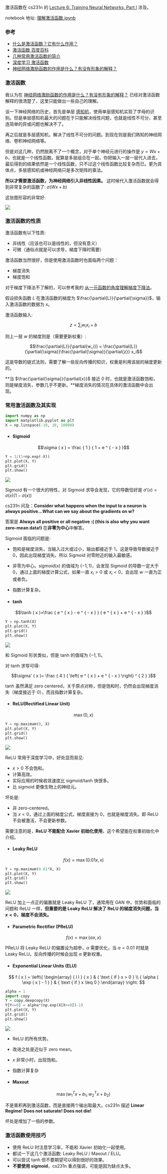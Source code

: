 
激活函数在 cs231n 的  [Lecture 6: Training Neural Networks, Part I](http://cs231n.stanford.edu/syllabus.html) 涉及。

notebook 地址: [理解激活函数.ipynb](https://nbviewer.jupyter.org/github/Hzzone/hzzone.github.io/blob/source/implementation/理解激活函数.ipynb)
### 参考

* [什么是激活函数？它有什么作用？](https://blog.csdn.net/zouzhen_id/article/details/79701002)
* [激活函数 百度百科](https://baike.baidu.com/item/激活函数/2520792?fr=aladdin)
* [几种常用激活函数的简介](https://blog.csdn.net/kangyi411/article/details/78969642)
* [深度学习 激活函数](https://www.cnblogs.com/home123/p/7484558.html)
* [神经网络激励函数的作用是什么？有没有形象的解释？](https://www.zhihu.com/question/22334626)

### 激活函数

我认为在 [神经网络激励函数的作用是什么？有没有形象的解释？](https://www.zhihu.com/question/22334626) 已经对激活函数解释的很清楚了，这里只能做出一些自己的理解。

谈一下神经网络的历史，首先是单层 [感知机](https://zh.wikipedia.org/wiki/感知器)，使用单层感知机实现了字母的识别。但是单层感知机最大的问题在于只能解决线性问题，也就是线性不可分，甚至连简单的异或问题也解决不了。

再之后就是多层感知机，解决了线性不可分的问题。到现在则是我们熟知的神经网络、卷积神经网络等。

但是对这几种，仍然脱离不了一个概念，对于单个神经元进行的操作是 $y=Wx+b$，也就是一个线性函数。就算是多层组合在一起，你把输入一层一层代入进去，最后得到的结果依然是一个线性函数，只不过这个线性函数比较复杂而已。更为具体点，多层感知机或神经网络只是多次矩阵的乘法。

**所以才需要激活函数，为神经网络引入非线性因素。** 这时候代入激活函数就会得到非常复杂的函数了: $\sigma(Wx+b)$

这张图形容的非常好:

![](https://tuchuang-1252747889.cosgz.myqcloud.com/2018-11-24-3e4d3aabb90f51f467437a17861d3bf7_hd.png)

### 激活函数的性质

激活函数有以下性质:

* 非线性（应该也可以是线性的，但没有意义）
* 可微（通俗点就是可以求导，梯度下降时需要）

激活函数当然很好，但是使用激活函数时也面临两个问题：
* 梯度消失
* 梯度饱和

对于梯度下降法不了解的，可以参考我的 [从一元函数的角度理解梯度下降法](https://hzzone.io/3.%20cs231n/从一元函数的角度理解梯度下降法.html)。

假设损失函数 $L$ 在激活函数的梯度为 $\frac{\partial{L}}{\partial{\sigma}}$，输入激活函数的数据为 $x$。

激活函数输入:

$$z=\sum_{i}w_i x_i+b$$

则上一层 $w$ 的梯度则是（需要更新权重）:

$$\frac{\partial{L}}{\partial{w_i}} = \frac{\partial{L}}{\partial{\sigma}}\frac{\partial{\sigma}}{\partial{z}} x_i$$

这是导数的链式法则，需要了解一些反向传播的知识，权重是利用该层的梯度更新的。

**当 $\frac{\partial{\sigma}}{\partial{x}}$ 接近 0 时，也就是激活函数饱和，则是梯度消失，参数几乎不更新。**梯度消失的情况在具体的激活函数中会出现。

### 常用激活函数及其实现


```python
import numpy as np
import matplotlib.pyplot as plt
X = np.linspace(-10, 10, 10000)
```

* #### Sigmoid

$$\sigma ( x ) = \frac { 1 } { 1 + e ^ { - x } }$$


```python
Y = 1/(1+np.exp(-X))
plt.plot(X, Y)
plt.grid()
plt.show()
```


![](https://tuchuang-1252747889.cosgz.myqcloud.com/2018-11-24-output_23_0.png)


Sigmoid 有一个很大的特性，对 Sigmoid 求导会发现，它的导数恰好是 $\sigma'(x)=\sigma(x)(1-\sigma(x))$

cs231n 问及：**Consider what happens when the input to a neuron is always positive...What can we say about the gradients on w?**

答案是 **Always all positive or all negative :( (this is also why you want zero-mean data!)** 在**非零为中心**中解答。

Sigmoid 面临的问题是:

* 饱和是梯度消失，当输入过大或过小，输出都接近于 1，这是导致导数接近于 0，因此出现梯度消失。所以 Sigmoid 对零附近的输入最敏感。
* 非零为中心。$sigmoid(x)$ 的值域为 $(-1, 1)$，会发现 Sigmoid 的导数一定大于 0，通过上面的梯度计算公式，如果一直 $x_i>0$ 或 $x_i<0$，会出现 $w$ 一直为正或者负。
* 指数计算复杂。

* #### tanh

$$\tanh ( x )=\frac { e ^ { x } - e ^ { - x } } { e ^ { x } + e ^ { - x } }$$


```python
Y = np.tanh(X)
plt.plot(X, Y)
plt.grid()
plt.show()
```


![](https://tuchuang-1252747889.cosgz.myqcloud.com/2018-11-24-output_31_0.png)


和 Sigmoid 形状类似，但是 tanh 的值域为 $(-1,1)$。

对 tanh 求导可得:

$$\sigma' ( x )= \frac { 4 } { \left( e ^ { x } + e ^ { - x } \right) ^ { 2 } }$$

tanh 虽然满足 zero centered，关于原点对称，但是饱和时，仍然会出现梯度消失（梯度接近于 0），而且指数计算复杂。

* #### ReLU(Rectified Linear Unit)

$$\max ( 0 , x )$$


```python
Y = np.maximum(0, X)
plt.plot(X, Y)
plt.grid()
plt.show()
```


![](https://tuchuang-1252747889.cosgz.myqcloud.com/2018-11-24-output_38_0.png)


ReLU 常用于深度学习中，好处显而易见:

* $x>0$ 不会饱和。
* 计算高效。
* 实际应用的时候收敛速度比 sigmoid/tanh 快很多。
* 比 sigmoid 更像生物上的神经元。

坏处是:

* 非 zero-centered。
* 当 $x<0$，通过上面的梯度公式，梯度直接为 0，也就是梯度消失。即 ReLU 不会被激活，不会更新参数。

需要注意的是，**ReLU 不能配合 Xavier 初始化使用**，这个希望能在权重初始化中介绍。

* #### Leaky ReLU

$$
f ( x ) = \max ( 0.01 x , x )
$$


```python
Y = np.maximum(0.01*X, X)
plt.plot(X, Y)
plt.grid()
plt.show()
```


![](https://tuchuang-1252747889.cosgz.myqcloud.com/2018-11-24-output_46_0.png)


ReLU 加上一点正的偏置就是 Leaky ReLU 了，通常用在 GAN 中。优势和面临的问题和 ReLU 一样，**但重要的是 Leaky ReLU 解决了 ReLU 的梯度消失问题，当 $x<0$，梯度不会消失。**

* #### Parametric Rectifier (PReLU)

$$
f ( x ) = \max ( \alpha x , x )
$$

PReLU 将 Leaky ReLU 的偏置设为超参，$\alpha$ 需要优化，当 $\alpha=0.01$ 时就是 Leaky ReLU。反向传播的时候会出现 $\alpha$ 更新权重。

* #### Exponential Linear Units (ELU)

$$
f ( x ) = \left\{ \begin{array} { l l } { x } & { \text { if } x > 0 } \\ { \alpha ( \exp ( x ) - 1 ) } & { \text { if } x \leq 0 } \end{array} \right.
$$


```python
alpha = 1
import copy
Y = copy.deepcopy(X)
Y[Y<=0] = alpha*(np.exp(X[X<=0])-1)
plt.plot(X, Y)
plt.grid()
plt.show()
```


![](https://tuchuang-1252747889.cosgz.myqcloud.com/2018-11-24-output_53_0.png)


* ReLU 的所有优势。
* 改进之处是近似于 zero mean。
* $x$ 非常小时，出现饱和。
* 指数计算复杂

* #### Maxout

$$
\max \left( w _ { 1 } ^ { T } x + b _ { 1 } , w _ { 2 } ^ { T } x + b _ { 2 } \right)
$$

不是乘积再到激活函数，而是直接两个输出取最大。cs231n 描述 **Linear Regime! Does not saturate! Does not die!**

坏处是增加了一倍的参数。

### 激活函数使用技巧

* 使用 ReLU 时注意学习率，不能和 Xavier 初始化一起使用。
* 都试一下这几个激活函数: Leaky ReLU / Maxout / ELU。
* 可以尝试 tanh 但不要期望可以得到很好的效果。
* **不要使用 sigmoid**，cs231n 重点强调，可能是因为缺点太多。

